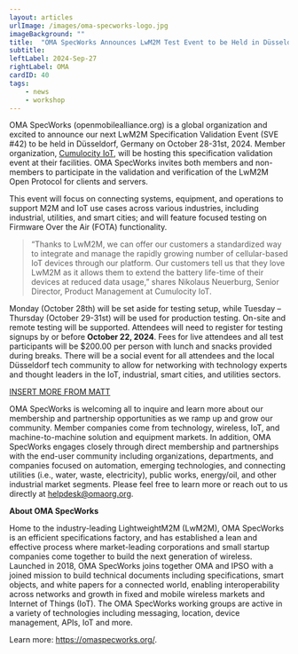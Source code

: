 ```yaml
---
layout: articles
urlImage: /images/oma-specworks-logo.jpg
imageBackground: ""
title:  "OMA SpecWorks Announces LwM2M Test Event to be Held in Düsseldorf, Germany"
subtitle: 
leftLabel: 2024-Sep-27
rightLabel: OMA
cardID: 40
tags: 
    - news
    - workshop
---
```


OMA SpecWorks (openmobilealliance.org) is a global organization and excited to announce our next LwM2M Specification Validation Event (SVE #42) to be held in Düsseldorf, Germany on October 28-31st, 2024. Member organization, [Cumulocity IoT](https://cumulocity.com/), will be hosting this specification validation event at their facilities. OMA SpecWorks invites both members and non-members to participate in the validation and verification of the LwM2M Open Protocol for clients and servers. 
<!--more-->  
This event will focus on connecting systems, equipment, and operations to support M2M and IoT use cases across various industries, including industrial, utilities, and smart cities; and will feature focused testing on Firmware Over the Air (FOTA) functionality.
>“Thanks to LwM2M, we can offer our customers a standardized way to integrate and manage the rapidly growing number of cellular-based IoT devices through our platform. Our customers tell us that they love LwM2M as it allows them to extend the battery life-time of their devices at reduced data usage,” shares Nikolaus Neuerburg, Senior Director, Product Management at Cumulocity IoT.

Monday (October 28th) will be set aside for testing setup, while Tuesday – Thursday (October 29-31st) will be used for production testing. On-site and remote testing will be supported. Attendees will need to register for testing signups by or before **October 22, 2024**. Fees for live attendees and all test participants will be $200.00 per person with lunch and snacks provided during breaks. There will be a social event for all attendees and the local Düsseldorf tech community to allow for networking with technology experts and thought leaders in the IoT, industrial, smart cities, and utilities sectors.

[INSERT MORE FROM MATT]()

OMA SpecWorks is welcoming all to inquire and learn more about our membership and partnership opportunities as we ramp up and grow our community. Member companies come from technology, wireless, IoT, and machine-to-machine solution and equipment markets. In addition, OMA SpecWorks engages closely through direct membership and partnerships with the end-user community including organizations, departments, and companies focused on automation, emerging technologies, and connecting utilities (i.e., water, waste, electricity), public works, energy/oil, and other industrial market segments. Please feel free to learn more or reach out to us directly at <a href="helpdesk@omaorg.org">helpdesk@omaorg.org</a>.


**About OMA SpecWorks**

Home to the industry-leading LightweightM2M (LwM2M), OMA SpecWorks is an efficient specifications factory, and has established a lean and effective process where market-leading corporations and small startup companies come together to build the next generation of wireless. Launched in 2018, OMA SpecWorks joins together OMA and IPSO with a joined mission to build technical documents including specifications, smart objects, and white papers for a connected world, enabling interoperability across networks and growth in fixed and mobile wireless markets and Internet of Things (IoT). The OMA SpecWorks working groups are active in a variety of technologies including messaging, location, device management, APIs, IoT and more.  

Learn more: <a href="https://omaspecworks.org/">https://omaspecworks.org/</a>.